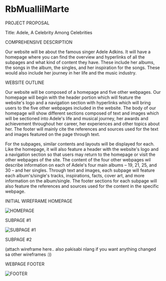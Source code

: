 # RbMuallilMarte

PROJECT PROPOSAL

  Title:
  Adele, A Celebrity Among Celebrities
  
  COMPREHENSIVE DESCRIPTION
  
  Our website will be about the famous singer Adele Adkins. It will have a homepage where you can find the overview and hyperlinks of all the subpages and what kind of content they have. These include her albums, the songs in the album, the singles, and her inspiration for the songs. These would also include her journey in her life and the music industry.
  
  
  WEBSITE OUTLINE
  
  Our website will be composed of a homepage and five other webpages. Our homepage will begin with the header portion which will feature the website's logo and a navigation section with hyperlinks which will bring users to the five other webpages included in the website. The body of our homepage will show different sections composed of text and images which will be sectioned into Adele's life and musical journey, her awards and achievement throughout her career, her experiences and other topics about her. The footer will mainly cite the references and sources used for the text and images featured on the page through text.
  
 For the subpages, similar contents and layouts will be displayed for each. Like the homepage, it will also feature a header with the website's logo and a navigation section so that users may return to the homepage or visit the other webpages of the site. The content of the four other webpages wil describe information on each of Adele's four main albums – 19, 21, 25, and 30 – and her singles. Through text and images, each subpage will feature each album's/single's tracks, inspirations, facts, cover art, and more information on the album/single. The footer sections for each subpage will also feature the references and sources used for the content in the specific webpage.


  INITIAL WIREFRAME
   HOMEPAGE
   
  ![HOMEPAGE](https://user-images.githubusercontent.com/112594417/190902826-98b5af2e-6897-4236-b4ff-aa169560cb69.png)
  
   SUBPAGE #1
   
  ![SUBPAGE #1](https://user-images.githubusercontent.com/112594417/190902849-2939ab70-8a5f-40f4-8807-9f0326e4ffe9.png)
  
   SUBPAGE #2
   
   (attach wireframe here.. also pakisabi nlang if you want anything changed sa other wireframes :))
  
   WEBPAGE FOOTER
   
  ![FOOTER](https://user-images.githubusercontent.com/112594417/190902892-7bce5abf-63d5-4185-9db2-48759f37659a.png)
  


